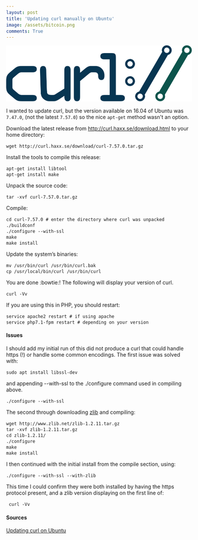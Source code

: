 ```yaml
---
layout: post
title: 'Updating curl manually on Ubuntu'
image: /assets/bitcoin.png
comments: True
---
```


<p style="text-align: center">
	<img src="/assets/curl-logo.svg?style=fifty">
</p>

I wanted to update curl, but the version available on 16.04 of Ubuntu was `7.47.0`, (not the latest `7.57.0`) so the nice `apt-get` method wasn't an option.

Download the latest release from <a href="http://curl.haxx.se/download.html">http://curl.haxx.se/download.html</a> to your home directory:

	wget http://curl.haxx.se/download/curl-7.57.0.tar.gz



<p>Install the tools to compile this release:</p>

	apt-get install libtool
	apt-get install make


Unpack the source code:

	tar -xvf curl-7.57.0.tar.gz


Compile:

	cd curl-7.57.0 # enter the directory where curl was unpacked
	./buildconf
	./configure --with-ssl
	make
	make install


Update the system’s binaries:

	mv /usr/bin/curl /usr/bin/curl.bak
	cp /usr/local/bin/curl /usr/bin/curl


You are done :bowtie:! The following will display your version of curl.

	curl -Vv


If you are using this in PHP, you should restart:

	service apache2 restart # if using apache
	service php7.1-fpm restart # depending on your version


#### Issues
I should add my initial run of this did not produce a curl that could handle https (!) or handle some common encodings. The first issue was solved with:

	sudo apt install libssl-dev

and appending --with-ssl to the ./configure command used in compiling above.

	./configure --with-ssl



The second through downloading [zlib](https://zlib.net/) and compiling:

	wget http://www.zlib.net/zlib-1.2.11.tar.gz
	tar -xvf zlib-1.2.11.tar.gz
	cd zlib-1.2.11/
	./configure
	make
	make install

 I then continued with the initial install from the compile section, using:

	./configure --with-ssl --with-zlib


This time I could confirm they were both installed by having the https protocol present, and a zlib version displaying on the first line of:

	 curl -Vv


#### Sources

[Updating curl on Ubuntu](http://pavelpolyakov.com/2014/11/17/updating-php-curl-on-ubuntu/)
